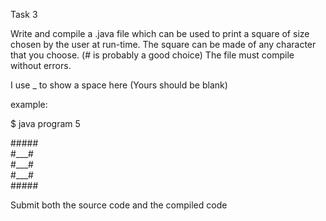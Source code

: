 Task 3

Write and compile a .java file which can be used to print a square of size chosen by the user at run-time.
The square can be made of any character that you choose. (# is probably a good choice)
The file must compile without errors.

I use _ to show a space here (Yours should be blank)

example:

$ java program 5

\#\#\#\#\#  
\#\_\_\_\#  
\#\_\_\_\#  
\#\_\_\_\#  
\#\#\#\#\#  

Submit both the source code and the compiled code
